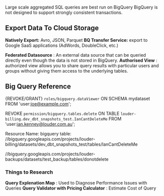 Large scale aggregated SQL queries are best run on BigQuery
BigQuery is not designed to support strongly consistent transactions.

## Export Data To Cloud Storage

**Natively Export:** Avro, JSON, Parquet
**BQ Transfer Service:** export to Google SaaS applications (AdWords, DoubleClick, etc.)

**Federated Datasource** : An external data source that can be queried directly even though the data is not stored in BigQuery.
**Authorised View** : authorized view allows you to share query results with particular users and groups without giving them access to the underlying tables.

## Big Query Reference

{REVOKE/GRANT} `roles/bigquery.dataViewer`
ON SCHEMA mydataset
FROM 'user:joe@example.com';

REVOKE `permission/bigquery.tables.delete`
ON TABLE `louder-billing.dev_dbt_snapshots_test.IanCantDeleteMe`
FROM 'user:ian.kenney@louder.com.au';

Resource Name:
bigquery table: //bigquery.googleapis.com/projects/louder-billing/datasets/dev_dbt_snapshots_test/tables/IanCantDeleteMe

//bigquery.googleapis.com/projects/louder-backups/datasets/test_backup/tables/donotdelete



### Things to Research

**Query Explenation Map** : Used to Diagnose Performance Issues with Queries
**Query Validator with Pricing Calculator** : Estimate Cost of Query